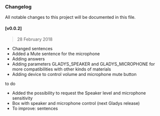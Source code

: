 ### Changelog
All notable changes to this project will be documented in this file.

#### [v0.0.2]
> 28 February 2018
- Changed sentences
- Added a Mute sentence for the microphone
- Adding answers
- Adding parameters GLADYS_SPEAKER and GLADYS_MICROPHONE for more compatibilities with other kinds of materials
- Adding device to control volume and microphone mute button

to do 
- Added the possibility to request the Speaker level and microphone sensitivity
- Box with speaker and microphone control (next Gladys release)
- To improve: sentences
